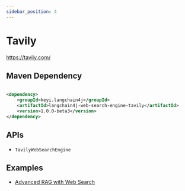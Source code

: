 ```yaml
---
sidebar_position: 4
---
```


# Tavily

https://tavily.com/

## Maven Dependency

```xml

<dependency>
    <groupId>keyi.langchain4j</groupId>
    <artifactId>langchain4j-web-search-engine-tavily</artifactId>
    <version>1.0.0-beta3</version>
</dependency>
```

## APIs

- `TavilyWebSearchEngine`

## Examples

- [Advanced RAG with Web Search](https://github.com/langchain4j/langchain4j-examples/blob/main/rag-examples/src/main/java/_3_advanced/_08_Advanced_RAG_Web_Search_Example.java)
